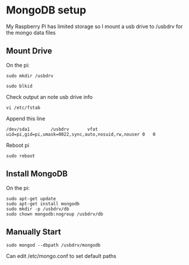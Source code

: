 MongoDB setup
=============

My Raspberry Pi has limited storage so I mount a usb drive to /usbdrv for the mongo data files

Mount Drive
-----------
On the pi:

    sudo mkdir /usbdrv
    
    sudo blkid
    
Check output an note usb drive info

    vi /etc/fstab
    
Append this line

    /dev/sda1        /usbdrv       vfat    uid=pi,gid=pi,umask=0022,sync,auto,nosuid,rw,nouser 0   0
    
Reboot pi

    sudo reboot

Install MongoDB
---------------
On the pi:

    sudo apt-get update
    sudo apt-get install mongodb
    sudo mkdir -p /usbdrv/db
    sudo chown mongodb:nogroup /usbdrv/db
    
Manually Start
--------------
    sudo mongod --dbpath /usbdrv/mongodb
    
Can edit /etc/mongo.conf to set default paths
    
